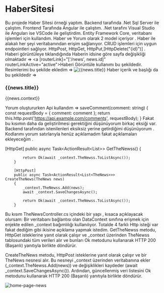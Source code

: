 # HaberSitesi
Bu projede Haber Sitesi örneği yaptım. Backend tarafında .Net Sql Server ile çalıştım. Frontend Tarafında Angular ile çalıştım. .Net tarafını Visual Studio ile Anguları ise VSCode ile geliştirdim. Entity Framework Core, veritabanı işlemleri için kullandım. Haber ve Yorum olarak 2 model içeriyor . Haber ile alakalı her şeyi veritabanından erişim sağlanıyor. CRUD işlemleri için uygun endpointleri sağlıyor. HttpPost, HttpGet, HttpPut,[HttpDelete("{id}")] . 
Haberi görüntüleye tıklandığında Haberin idsine göre sayfa değişikliği olmaktadır => <a [routerLink]="['/news', news.id]" routerLinkActive="active">Haberi Görüntüle</a> kullanımı bu şekildedir.
Resimlerimi bu şekilde ekledim =>  <img src="../assets/images/news.jpg" alt="{{news.title}}" class="news-image">
Haber içerik ve başlığı da bu şekildedir =>   <h3 class="news-title">{{news.title}}</h3>
      <p class="news-context">{{news.context}}</p>
      
   Yorum oluştururken Api kullandım =>  saveComment(comment: string) {
    const requestBody = { comment: comment };
    return this.http.post('https://api.example.com/comments', requestBody);
  }
  Fakat bu kısımın daha da geliştirilmesi gerektiğini düşünüyorum birkaç eksiği var.
  Backend tarafından istenilenleri eksiksiz yerine getirdiğimi düşünüyorum . Kodlarımı yorum satırlarıyla henüz açıklamadım fakat açıklamaları ekleyeceğim . 
   
   
   [HttpGet]
        public async Task<ActionResult<List<TheNews>>> GetTheNewss() {

            return Ok(await _context.TheNewss.ToListAsync());
        }

        [HttpPost]
        public async Task<ActionResult<List<TheNews>>> CreateTheNews(TheNews news)
        {
            _context.TheNewss.Add(news);
            await _context.SaveChangesAsync();

            return Ok(await _context.TheNewss.ToListAsync());
        }
      
      
 Bu kısım TheNewsController.cs içindeki bir yapı , kısaca açıklayacak olursam:
   Bir veritabanı bağlantısı olan DataContext sınıfına erişmek için enjekte edilen _context bağımlılığı kullanılıyor. Totalde 4  farklı Http isteği var fakat dediğim gibi ikisine açıklama yapmak istedim. GetTheNewss metodu, HttpGet isteklerine yanıt olarak çalışır ve _context üzerinden TheNewss tablosundaki tüm verileri alır ve bunları Ok metodunu kullanarak HTTP 200 (Başarılı) yanıtıyla birlikte döndürür.

CreateTheNews metodu, HttpPost isteklerine yanıt olarak çalışır ve bir TheNews nesnesi alır. Bu nesneyi _context üzerinden veritabanına ekler (_context.TheNewss.Add(news)) ve değişiklikleri kaydeder (await _context.SaveChangesAsync()). Ardından, güncellenmiş veri listesini Ok metodunu kullanarak HTTP 200 (Başarılı) yanıtıyla birlikte döndürür.
  
  
![home-page-news](https://github.com/Sude4/haber/assets/56775168/4a72fee9-7eab-416b-9e94-74dc05f751ed)
